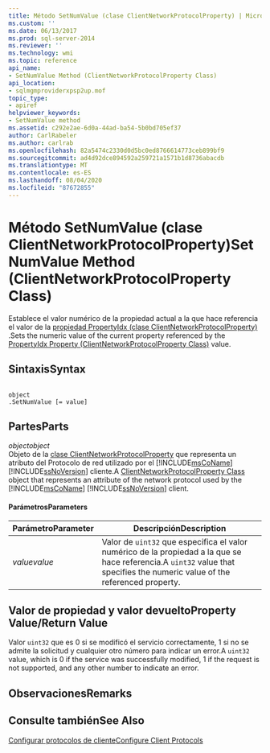 ```yaml
---
title: Método SetNumValue (clase ClientNetworkProtocolProperty) | Microsoft Docs
ms.custom: ''
ms.date: 06/13/2017
ms.prod: sql-server-2014
ms.reviewer: ''
ms.technology: wmi
ms.topic: reference
api_name:
- SetNumValue Method (ClientNetworkProtocolProperty Class)
api_location:
- sqlmgmproviderxpsp2up.mof
topic_type:
- apiref
helpviewer_keywords:
- SetNumValue method
ms.assetid: c292e2ae-6d0a-44ad-ba54-5b0bd705ef37
author: CarlRabeler
ms.author: carlrab
ms.openlocfilehash: 82a5474c2330d0d5bc0ed8766614773ceb899bf9
ms.sourcegitcommit: ad4d92dce894592a259721a1571b1d8736abacdb
ms.translationtype: MT
ms.contentlocale: es-ES
ms.lasthandoff: 08/04/2020
ms.locfileid: "87672855"
---
```

# <a name="setnumvalue-method-clientnetworkprotocolproperty-class"></a><span data-ttu-id="07835-102">Método SetNumValue (clase ClientNetworkProtocolProperty)</span><span class="sxs-lookup"><span data-stu-id="07835-102">SetNumValue Method (ClientNetworkProtocolProperty Class)</span></span>
  <span data-ttu-id="07835-103">Establece el valor numérico de la propiedad actual a la que hace referencia el valor de la [propiedad PropertyIdx (clase ClientNetworkProtocolProperty)](clientnetworkprotocolproperty-class.md) .</span><span class="sxs-lookup"><span data-stu-id="07835-103">Sets the numeric value of the current property referenced by the [PropertyIdx Property (ClientNetworkProtocolProperty Class)](clientnetworkprotocolproperty-class.md) value.</span></span>  
  
## <a name="syntax"></a><span data-ttu-id="07835-104">Sintaxis</span><span class="sxs-lookup"><span data-stu-id="07835-104">Syntax</span></span>  
  
```  
  
object  
.SetNumValue [= value]  
```  
  
## <a name="parts"></a><span data-ttu-id="07835-105">Partes</span><span class="sxs-lookup"><span data-stu-id="07835-105">Parts</span></span>  
 <span data-ttu-id="07835-106">*object*</span><span class="sxs-lookup"><span data-stu-id="07835-106">*object*</span></span>  
 <span data-ttu-id="07835-107">Objeto de la [clase ClientNetworkProtocolProperty](clientnetworkprotocolproperty-class.md) que representa un atributo del Protocolo de red utilizado por el [!INCLUDE[msCoName](../../../includes/msconame-md.md)] [!INCLUDE[ssNoVersion](../../../includes/ssnoversion-md.md)] cliente.</span><span class="sxs-lookup"><span data-stu-id="07835-107">A [ClientNetworkProtocolProperty Class](clientnetworkprotocolproperty-class.md) object that represents an attribute of the network protocol used by the [!INCLUDE[msCoName](../../../includes/msconame-md.md)] [!INCLUDE[ssNoVersion](../../../includes/ssnoversion-md.md)] client.</span></span>  
  
#### <a name="parameters"></a><span data-ttu-id="07835-108">Parámetros</span><span class="sxs-lookup"><span data-stu-id="07835-108">Parameters</span></span>  
  
|<span data-ttu-id="07835-109">Parámetro</span><span class="sxs-lookup"><span data-stu-id="07835-109">Parameter</span></span>|<span data-ttu-id="07835-110">Descripción</span><span class="sxs-lookup"><span data-stu-id="07835-110">Description</span></span>|  
|---------------|-----------------|  
|<span data-ttu-id="07835-111">*value*</span><span class="sxs-lookup"><span data-stu-id="07835-111">*value*</span></span>|<span data-ttu-id="07835-112">Valor de `uint32` que especifica el valor numérico de la propiedad a la que se hace referencia.</span><span class="sxs-lookup"><span data-stu-id="07835-112">A `uint32` value that specifies the numeric value of the referenced property.</span></span>|  
  
## <a name="property-valuereturn-value"></a><span data-ttu-id="07835-113">Valor de propiedad y valor devuelto</span><span class="sxs-lookup"><span data-stu-id="07835-113">Property Value/Return Value</span></span>  
 <span data-ttu-id="07835-114">Valor `uint32` que es 0 si se modificó el servicio correctamente, 1 si no se admite la solicitud y cualquier otro número para indicar un error.</span><span class="sxs-lookup"><span data-stu-id="07835-114">A `uint32` value, which is 0 if the service was successfully modified, 1 if the request is not supported, and any other number to indicate an error.</span></span>  
  
## <a name="remarks"></a><span data-ttu-id="07835-115">Observaciones</span><span class="sxs-lookup"><span data-stu-id="07835-115">Remarks</span></span>  
  
## <a name="see-also"></a><span data-ttu-id="07835-116">Consulte también</span><span class="sxs-lookup"><span data-stu-id="07835-116">See Also</span></span>  
 [<span data-ttu-id="07835-117">Configurar protocolos de cliente</span><span class="sxs-lookup"><span data-stu-id="07835-117">Configure Client Protocols</span></span>](../../../database-engine/configure-windows/configure-client-protocols.md)  
  
  
